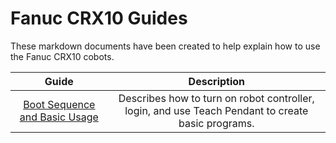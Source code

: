 # Fanuc CRX10 Guides
These markdown documents have been created to help explain how to use the Fanuc CRX10 cobots.

| Guide | Description | 
| :---: | :---: |  
| [Boot Sequence and Basic Usage](1_boot_sequence_and_basic_usage.md) | Describes how to turn on robot controller, login, and use Teach Pendant to create basic programs. |


